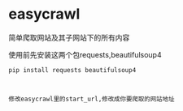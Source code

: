 # easycrawl
简单爬取网站及其子网站下的所有内容

使用前先安装这两个包requests,beautifulsoup4

```python
pip install requests beautifulsoup4



修改easycrawl里的start_url,修改成你要爬取的网站地址
